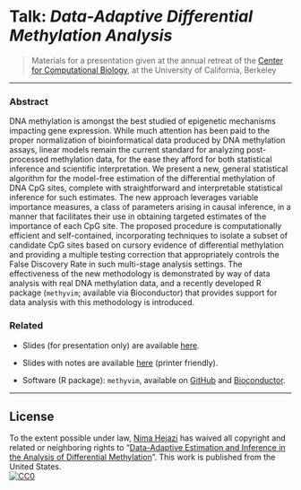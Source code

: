 # Talk: _Data-Adaptive Differential Methylation Analysis_

> Materials for a presentation given at the annual retreat of the [Center for
> Computational Biology](http://ccb.berkeley.edu/), at the University of
> California, Berkeley

---

### Abstract

DNA methylation is amongst the best studied of epigenetic mechanisms impacting
gene expression. While much attention has been paid to the proper normalization
of bioinformatical data produced by DNA methylation assays, linear models remain
the current standard for analyzing post-processed methylation data, for the ease
they afford for both statistical inference and scientific interpretation. We
present a new, general statistical algorithm for the model-free estimation of
the differential methylation of DNA CpG sites, complete with straightforward and
interpretable statistical inference for such estimates. The new approach
leverages variable importance measures, a class of parameters arising in causal
inference, in a manner that facilitates their use in obtaining targeted
estimates of the importance of each CpG site. The proposed procedure is
computationally efficient and self-contained, incorporating techniques to
isolate a subset of candidate CpG sites based on cursory evidence of
differential methylation and providing a multiple testing correction that
appropriately controls the False Discovery Rate in such multi-stage analysis
settings. The effectiveness of the new methodology is demonstrated by way of
data analysis with real DNA methylation data, and a recently developed R package
(`methyvim`; available via Bioconductor) that provides support for data analysis
with this methodology is introduced.

### Related
* Slides (for presentation only) are available [here](https://goo.gl/JDhSEg).

* Slides with notes are available [here](https://goo.gl/xabp3Q) (printer
   friendly).

* Software (R package): `methyvim`, available on
    [GitHub](https://github.com/nhejazi/methyvim) and
    [Bioconductor](https://bioconductor.org/packages/methyvim).

---

## License

To the extent possible under law, [Nima Hejazi](http://nimahejazi.org)
has waived all copyright and related or neighboring rights to
&ldquo;[Data-Adaptive Estimation and Inference in the Analysis of Differential
Methylation](https://www.stat.berkeley.edu/~nhejazi/present/2017_berkeley_methyvim.pdf)&rdquo;.
This work is published from the United States.
<br/>
[![CC0](http://i.creativecommons.org/p/zero/1.0/88x31.png)](http://creativecommons.org/publicdomain/zero/1.0/)

